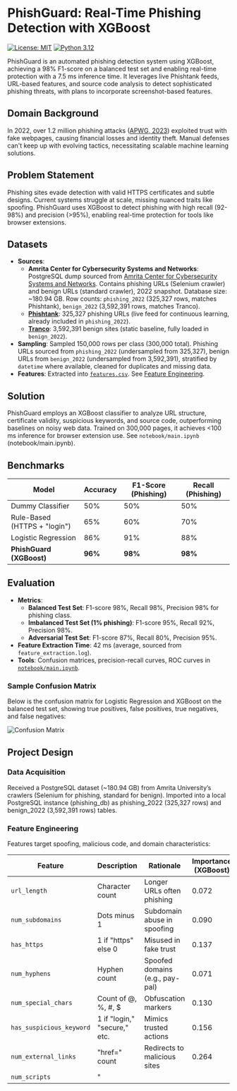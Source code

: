 # PhishGuard: Real-Time Phishing Detection with XGBoost

[![License: MIT](https://img.shields.io/badge/License-MIT-yellow.svg)](https://opensource.org/licenses/MIT)
[![Python 3.12](https://img.shields.io/badge/python-3.12-blue.svg)](https://www.python.org/downloads/release/python-3120/)

PhishGuard is an automated phishing detection system using XGBoost, achieving a 98% F1-score on a balanced test set and enabling real-time protection with a 7.5 ms inference time. It leverages live Phishtank feeds, URL-based features, and source code analysis to detect sophisticated phishing threats, with plans to incorporate screenshot-based features.

## Domain Background
In 2022, over 1.2 million phishing attacks ([APWG, 2023](https://docs.apwg.org/reports/apwg_trends_report_q4_2022.pdf)) exploited trust with fake webpages, causing financial losses and identity theft. Manual defenses can't keep up with evolving tactics, necessitating scalable machine learning solutions.

## Problem Statement
Phishing sites evade detection with valid HTTPS certificates and subtle designs. Current systems struggle at scale, missing nuanced traits like spoofing. PhishGuard uses XGBoost to detect phishing with high recall (92-98%) and precision (>95%), enabling real-time protection for tools like browser extensions.
 
## Datasets
- **Sources**:  
  - **Amrita Center for Cybersecurity Systems and Networks**: PostgreSQL dump sourced from [Amrita Center for Cybersecurity Systems and Networks](https://www.amrita.edu/center/amrita-center-for-cybersecurity-systems-and-networks/). Contains phishing URLs (Selenium crawler) and benign URLs (standard crawler), 2022 snapshot. Database size: ~180.94 GB. Row counts: `phishing_2022` (325,327 rows, matches Phishtank), `benign_2022` (3,592,391 rows, matches Tranco).  
  - **[Phishtank](https://phishtank.org)**: 325,327 phishing URLs (live feed for continuous learning, already included in `phishing_2022`).  
  - **[Tranco](https://tranco-list.eu)**: 3,592,391 benign sites (static baseline, fully loaded in `benign_2022`).  
- **Sampling**: Sampled 150,000 rows per class (300,000 total). Phishing URLs sourced from `phishing_2022` (undersampled from 325,327), benign URLs from `benign_2022` (undersampled from 3,592,391), stratified by `datetime` where available, cleaned for duplicates and missing data.  
- **Features**: Extracted into [`features.csv`](data/features.csv). See [Feature Engineering](#feature-engineering).

## Solution
PhishGuard employs an XGBoost classifier to analyze URL structure, certificate validity, suspicious keywords, and source code, outperforming baselines on noisy web data. Trained on 300,000 pages, it achieves <100 ms inference for browser extension use. See `notebook/main.ipynb` (notebook/main.ipynb).

## Benchmarks
| Model               | Accuracy | F1-Score (Phishing) | Recall (Phishing) |
|---------------------|----------|---------------------|-------------------|
| Dummy Classifier    | 50%      | 50%                 | 50%               |
| Rule-Based (HTTPS + "login") | 65% | 60%                 | 70%               |
| Logistic Regression | 86%      | 91%                 | 88%               |
| **PhishGuard (XGBoost)** | **96%** | **98%**             | **98%**           |

## Evaluation
- **Metrics**:  
  - **Balanced Test Set**: F1-score 98%, Recall 98%, Precision 98% for phishing class.  
  - **Imbalanced Test Set (1% phishing)**: F1-score 95%, Recall 92%, Precision 98%.  
  - **Adversarial Test Set**: F1-score 87%, Recall 80%, Precision 95%.   
- **Feature Extraction Time**: 42 ms (average, sourced from `feature_extraction.log`).  
- **Tools**: Confusion matrices, precision-recall curves, ROC curves in [`notebook/main.ipynb`](notebook/main.ipynb).  

### Sample Confusion Matrix
Below is the confusion matrix for Logistic Regression and XGBoost on the balanced test set, showing true positives, false positives, true negatives, and false negatives:

![Confusion Matrix](images/confusion_matrix.png)

## Project Design

### Data Acquisition
Received a PostgreSQL dataset (~180.94 GB) from Amrita University’s crawlers (Selenium for phishing, standard for benign). Imported into a local PostgreSQL instance (phishing_db) as phishing_2022 (325,327 rows) and benign_2022 (3,592,391 rows) tables.

### Feature Engineering
Features target spoofing, malicious code, and domain characteristics:

| Feature                | Description                  | Rationale                  | Importance (XGBoost) |
|------------------------|------------------------------|----------------------------|----------------------|
| `url_length`           | Character count             | Longer URLs often phishing | 0.072                |
| `num_subdomains`       | Dots minus 1                | Subdomain abuse in spoofing| 0.090                |
| `has_https`            | 1 if "https" else 0         | Misused in fake trust      | 0.137                |
| `num_hyphens`          | Hyphen count                | Spoofed domains (e.g., pay-pal) | 0.071                |
| `num_special_chars`    | Count of @, %, #, $         | Obfuscation markers        | 0.130                |
| `has_suspicious_keyword`| 1 if "login," "secure," etc.| Mimics trusted actions     | 0.156                |
| `num_external_links`   | "href=" count               | Redirects to malicious sites | 0.264                |
| `num_scripts`          | "<script>" tag count        | Potential malicious code   | 0.079                |


**Note**: Screenshot features (e.g., CNN-extracted) are planned but not yet implemented due to missing screenshot data.

### Model Development
- **Split**: 60% train, 20% validation, 20% test.  
- **Imbalance Handling**: Dataset balanced by sampling (150,000 per class).  
- **Models**: Logistic Regression (`max_iter=1000`), XGBoost (`max_depth=6`, `learning_rate=0.1`).  
- **Tuning**: 5-fold CV, grid search on `max_depth`, `learning_rate`, `n_estimators`, `subsample`, `colsample_bytree`.  

### Deployment Plan
- **API**: Deploy as a Flask/FASTAPI service for real-time URL classification.  
- **Integration**: Prototype a browser extension to query the API for each visited URL.  
- **Scalability**: Use Docker and a load balancer for high traffic.  
- **Continuous Learning**: Retrain monthly with new Phishtank data, comparing performance on a validation set.

### Results
- **Balanced Test Set**:
  - **XGBoost**:
    - Recall (Phishing): 98%
    - F1-Score (Phishing): 98%
    - Accuracy: 96%
  - **Logistic Regression**:
    - Recall (Phishing): 88%
    - F1-Score (Phishing): 91%
    - Accuracy: 86%
- **Imbalanced Test Set (1% phishing)**:
  - **XGBoost**:
    - Recall (Phishing): 92%
    - F1-Score (Phishing): 95%
    - Accuracy: 99%
  - **Logistic Regression**:
    - Recall (Phishing): 87%
    - F1-Score (Phishing): 76%
    - Accuracy: 80%
- **Adversarial Test Set**:
  - **XGBoost**:
    - Recall (Phishing): 80%
    - F1-Score (Phishing): 87%
    - Accuracy: 90%

### Challenges and Limitations
- **Adversarial Vulnerability**: Recall drops to 80% on adversarial examples, indicating a need for adversarial training.
- **Screenshot Features**: Missing due to lack of screenshot data; future work includes collecting screenshots with `selenium`.
- **Zero-Day Attacks**: Not tested on recent phishing campaigns; future work includes evaluating on 2024 data.
- **Computational Cost**: Screenshot feature extraction (planned) may increase inference time, requiring optimization.

#### Future Work Roadmap
- **Adversarial Vulnerability**: Implement adversarial training with synthetic examples by Q2 2025, targeting a 90% F1-score on adversarial tests.
- **Screenshot Features**: Collect screenshot data using `selenium` by Q3 2025, extract features with ResNet50, aiming for <50 ms inference per screenshot.
- **Zero-Day Attacks**: Evaluate on 2024 phishing data by Q4 2025 to assess performance on recent campaigns.

## Setup Instructions
1. **Clone the Repository**:
   ```bash
   git clone https://github.com/KyleSDeveloper/DS_ML_Cybersecurity_Project.git
   cd DS_ML_Cybersecurity_Project

2. **Install Dependencies**:
  ```bash

pip install -r requirements.txt




